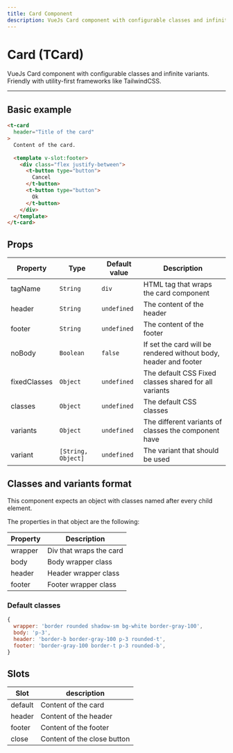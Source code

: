 ```yaml
---
title: Card Component
description: VueJs Card component with configurable classes and infinite variants. Friendly with utility-first frameworks like TailwindCSS.
---
```


# Card (TCard)

VueJs Card component with configurable classes and infinite variants. Friendly with utility-first frameworks like TailwindCSS.

<t-card-playground></t-card-playground>

<hr>


## Basic example

```html
<t-card
  header="Title of the card"
>
  Content of the card.
  
  <template v-slot:footer>
    <div class="flex justify-between">
      <t-button type="button">
        Cancel
      </t-button>
      <t-button type="button">
        Ok
      </t-button>
    </div>
  </template>
</t-card>
```

<card-basic-example></card-basic-example>

## Props

| Property     | Type               | Default value | Description                                                       |
| ------------ | ------------------ | ------------- | ----------------------------------------------------------------- |
| tagName      | `String`           | `div`         | HTML tag that wraps the card component                            |
| header       | `String`           | `undefined`   | The content of the header                                         |
| footer       | `String`           | `undefined`   | The content of the footer                                         |
| noBody       | `Boolean`          | `false`       | If set the card will be rendered without body, header and footer |
| fixedClasses | `Object`           | `undefined`   | The default CSS Fixed classes shared for all variants             |
| classes      | `Object`           | `undefined`   | The default CSS classes                                           |
| variants     | `Object`           | `undefined`   | The different variants of classes the component have              |
| variant      | `[String, Object]` | `undefined`   | The variant that should be used                                   |

## Classes and variants format

This component expects an object with classes named after every child element.

The properties in that object are the following:

| Property | Description              |
| -------- | ------------------------ |
| wrapper  | Div that wraps the card |
| body     | Body wrapper class       |
| header   | Header wrapper class     |
| footer   | Footer wrapper class     |

### Default classes

```js
{
  wrapper: 'border rounded shadow-sm bg-white border-gray-100',
  body: 'p-3',
  header: 'border-b border-gray-100 p-3 rounded-t',
  footer: 'border-gray-100 border-t p-3 rounded-b',
}
```

## Slots

| Slot    | description                 |
| ------- | --------------------------- |
| default | Content of the card        |
| header  | Content of the header       |
| footer  | Content of the footer       |
| close   | Content of the close button |
